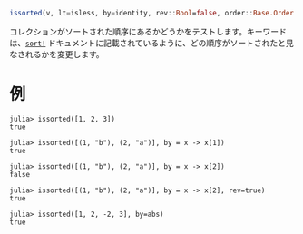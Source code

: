 ```julia
issorted(v, lt=isless, by=identity, rev::Bool=false, order::Base.Order.Ordering=Base.Order.Forward)
```

コレクションがソートされた順序にあるかどうかをテストします。キーワードは、[`sort!`](@ref) ドキュメントに記載されているように、どの順序がソートされたと見なされるかを変更します。

# 例

```jldoctest
julia> issorted([1, 2, 3])
true

julia> issorted([(1, "b"), (2, "a")], by = x -> x[1])
true

julia> issorted([(1, "b"), (2, "a")], by = x -> x[2])
false

julia> issorted([(1, "b"), (2, "a")], by = x -> x[2], rev=true)
true

julia> issorted([1, 2, -2, 3], by=abs)
true
```
